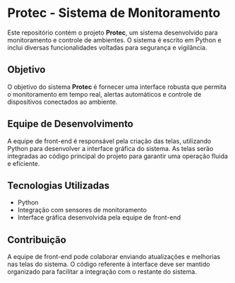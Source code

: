 <!DOCTYPE html>
<html lang="pt-BR">
<head>
    <meta charset="UTF-8">
    <meta name="viewport" content="width=device-width, initial-scale=1.0">
    <title>README - Sistema Protec</title>
</head>
<body>
    <h1>Protec - Sistema de Monitoramento</h1>
 
 <p>Este repositório contém o projeto <strong>Protec</strong>, um sistema desenvolvido para monitoramento e controle de ambientes. O sistema é escrito em Python e inclui diversas funcionalidades voltadas para segurança e vigilância.</p>

<h2>Objetivo</h2>
<p>O objetivo do sistema <strong>Protec</strong> é fornecer uma interface robusta que permita o monitoramento em tempo real, alertas automáticos e controle de dispositivos conectados ao ambiente.</p>

<h2>Equipe de Desenvolvimento</h2>
 <p>A equipe de front-end é responsável pela criação das telas, utilizando Python para desenvolver a interface gráfica do sistema. As telas serão integradas ao código principal do projeto para garantir uma operação fluida e eficiente.</p>

 <h2>Tecnologias Utilizadas</h2>
<ul>
        <li>Python</li>
        <li>Integração com sensores de monitoramento</li>
        <li>Interface gráfica desenvolvida pela equipe de front-end</li>
 </ul>

<h2>Contribuição</h2>
<p>A equipe de front-end pode colaborar enviando atualizações e melhorias nas telas do sistema. O código referente à interface deve ser mantido organizado para facilitar a integração com o restante do sistema.</p>

</body>
</html>
